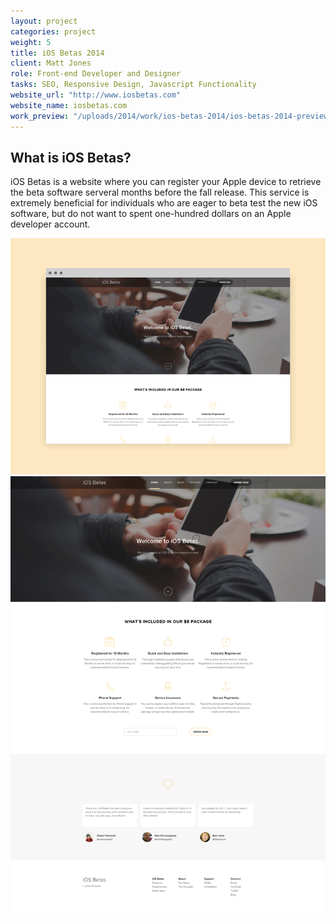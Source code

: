 ```yaml
---
layout: project
categories: project
weight: 5
title: iOS Betas 2014
client: Matt Jones
role: Front-end Developer and Designer
tasks: SEO, Responsive Design, Javascript Functionality
website_url: "http://www.iosbetas.com"
website_name: iosbetas.com
work_preview: "/uploads/2014/work/ios-betas-2014/ios-betas-2014-preview.png"
---
```


## What is iOS Betas?

iOS Betas is a website where you can register your Apple device to retrieve the beta software serveral months before the fall release.  This service is extremely beneficial for individuals who are eager to beta test the new iOS software, but do not want to spent one-hundred dollars on an Apple developer account. 

![](/uploads/2014/work/ios-betas-2014/ios-betas-2014-small.gif)
![](/uploads/2014/work/ios-betas-2014/ios-betas-2014.png)